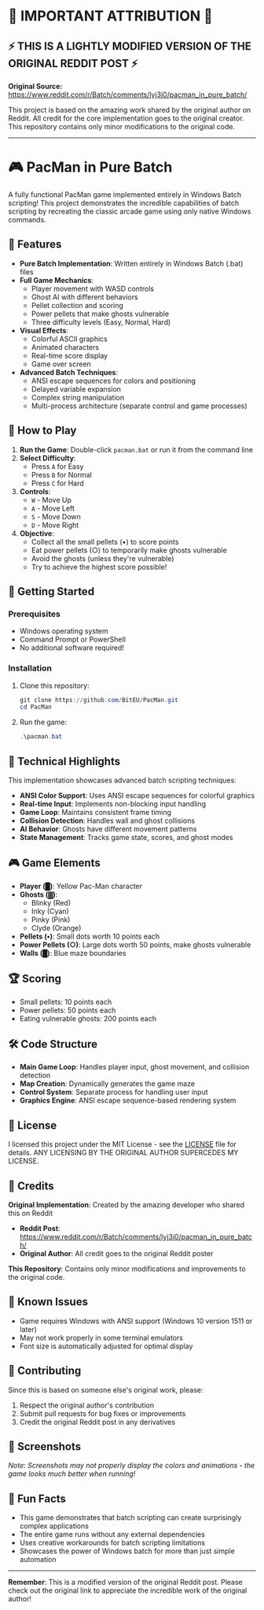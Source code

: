 # 🚨 IMPORTANT ATTRIBUTION 🚨

## ⚡ THIS IS A LIGHTLY MODIFIED VERSION OF THE ORIGINAL REDDIT POST ⚡

**Original Source:** https://www.reddit.com/r/Batch/comments/lyj3i0/pacman_in_pure_batch/

This project is based on the amazing work shared by the original author on Reddit. All credit for the core implementation goes to the original creator. This repository contains only minor modifications to the original code.

---

# 🎮 PacMan in Pure Batch

A fully functional PacMan game implemented entirely in Windows Batch scripting! This project demonstrates the incredible capabilities of batch scripting by recreating the classic arcade game using only native Windows commands.

## 🌟 Features

- **Pure Batch Implementation**: Written entirely in Windows Batch (.bat) files
- **Full Game Mechanics**: 
  - Player movement with WASD controls
  - Ghost AI with different behaviors
  - Pellet collection and scoring
  - Power pellets that make ghosts vulnerable
  - Three difficulty levels (Easy, Normal, Hard)
- **Visual Effects**: 
  - Colorful ASCII graphics
  - Animated characters
  - Real-time score display
  - Game over screen
- **Advanced Batch Techniques**:
  - ANSI escape sequences for colors and positioning
  - Delayed variable expansion
  - Complex string manipulation
  - Multi-process architecture (separate control and game processes)

## 🎯 How to Play

1. **Run the Game**: Double-click `pacman.bat` or run it from the command line
2. **Select Difficulty**: 
   - Press `A` for Easy
   - Press `B` for Normal  
   - Press `C` for Hard
3. **Controls**:
   - `W` - Move Up
   - `A` - Move Left
   - `S` - Move Down
   - `D` - Move Right
4. **Objective**: 
   - Collect all the small pellets (•) to score points
   - Eat power pellets (○) to temporarily make ghosts vulnerable
   - Avoid the ghosts (unless they're vulnerable)
   - Try to achieve the highest score possible!

## 🚀 Getting Started

### Prerequisites

- Windows operating system
- Command Prompt or PowerShell
- No additional software required!

### Installation

1. Clone this repository:
   ```powershell
   git clone https://github.com/BitEU/PacMan.git
   cd PacMan
   ```

2. Run the game:
   ```powershell
   .\pacman.bat
   ```

## 🎨 Technical Highlights

This implementation showcases advanced batch scripting techniques:

- **ANSI Color Support**: Uses ANSI escape sequences for colorful graphics
- **Real-time Input**: Implements non-blocking input handling
- **Game Loop**: Maintains consistent frame timing
- **Collision Detection**: Handles wall and ghost collisions
- **AI Behavior**: Ghosts have different movement patterns
- **State Management**: Tracks game state, scores, and ghost modes

## 🎮 Game Elements

- **Player (█)**: Yellow Pac-Man character
- **Ghosts (▓)**: 
  - Blinky (Red)
  - Inky (Cyan) 
  - Pinky (Pink)
  - Clyde (Orange)
- **Pellets (•)**: Small dots worth 10 points each
- **Power Pellets (○)**: Large dots worth 50 points, make ghosts vulnerable
- **Walls (█)**: Blue maze boundaries

## 🏆 Scoring

- Small pellets: 10 points each
- Power pellets: 50 points each
- Eating vulnerable ghosts: 200 points each

## 🛠️ Code Structure

- **Main Game Loop**: Handles player input, ghost movement, and collision detection
- **Map Creation**: Dynamically generates the game maze
- **Control System**: Separate process for handling user input
- **Graphics Engine**: ANSI escape sequence-based rendering system

## 📝 License

I licensed this project under the MIT License - see the [LICENSE](LICENSE) file for details. ANY LICENSING BY THE ORIGINAL AUTHOR SUPERCEDES MY LICENSE.

## 🙏 Credits

**Original Implementation**: Created by the amazing developer who shared this on Reddit
- **Reddit Post**: https://www.reddit.com/r/Batch/comments/lyj3i0/pacman_in_pure_batch/
- **Original Author**: All credit goes to the original Reddit poster

**This Repository**: Contains only minor modifications and improvements to the original code.

## 🐛 Known Issues

- Game requires Windows with ANSI support (Windows 10 version 1511 or later)
- May not work properly in some terminal emulators
- Font size is automatically adjusted for optimal display

## 🤝 Contributing

Since this is based on someone else's original work, please:
1. Respect the original author's contribution
2. Submit pull requests for bug fixes or improvements
3. Credit the original Reddit post in any derivatives

## 📸 Screenshots

*Note: Screenshots may not properly display the colors and animations - the game looks much better when running!*

## 🎪 Fun Facts

- This game demonstrates that batch scripting can create surprisingly complex applications
- The entire game runs without any external dependencies
- Uses creative workarounds for batch scripting limitations
- Showcases the power of Windows batch for more than just simple automation

---

**Remember**: This is a modified version of the original Reddit post. Please check out the original link to appreciate the incredible work of the original author!
